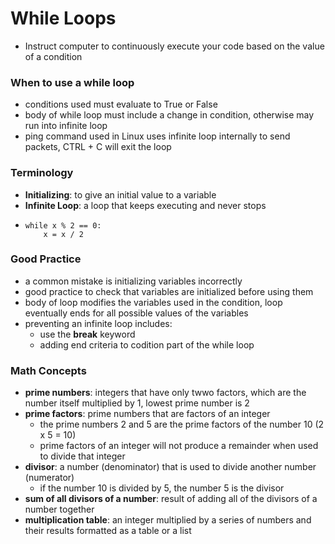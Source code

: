 # While Loops
- Instruct computer to continuously execute your code based on the value of a condition

### When to use a while loop
- conditions used must evaluate to True or False
- body of while loop must include a change in condition, otherwise may run into infinite loop
- ping command used in Linux uses infinite loop internally to send packets, CTRL + C will exit the loop

### Terminology
- __Initializing__: to give an initial value to a variable
- __Infinite Loop__: a loop that keeps executing and never stops
*   ```
    while x % 2 == 0:
        x = x / 2
    ```

### Good Practice
- a common mistake is initializing variables incorrectly
- good practice to check that variables are initialized before using them
- body of loop modifies the variables used in the condition, loop eventually ends for all possible values of the variables
- preventing an infinite loop includes:
    * use the __break__ keyword
    * adding end criteria to codition part of the while loop

### Math Concepts
- __prime numbers__: integers that have only twwo factors, which are the number itself multiplied by 1, lowest prime number is 2
- __prime factors__: prime numbers that are factors of an integer
    * the prime numbers 2 and 5 are the prime factors of the number 10 (2 x 5 = 10)
    * prime factors of an integer will not produce a remainder when used to divide that integer
- __divisor__: a number (denominator) that is used to divide another number (numerator)
    * if the number 10 is divided by 5, the number 5 is the divisor
- __sum of all divisors of a number__: result of adding all of the divisors of a number together
- __multiplication table__: an integer multiplied by a series of numbers and their results formatted as a table or a list